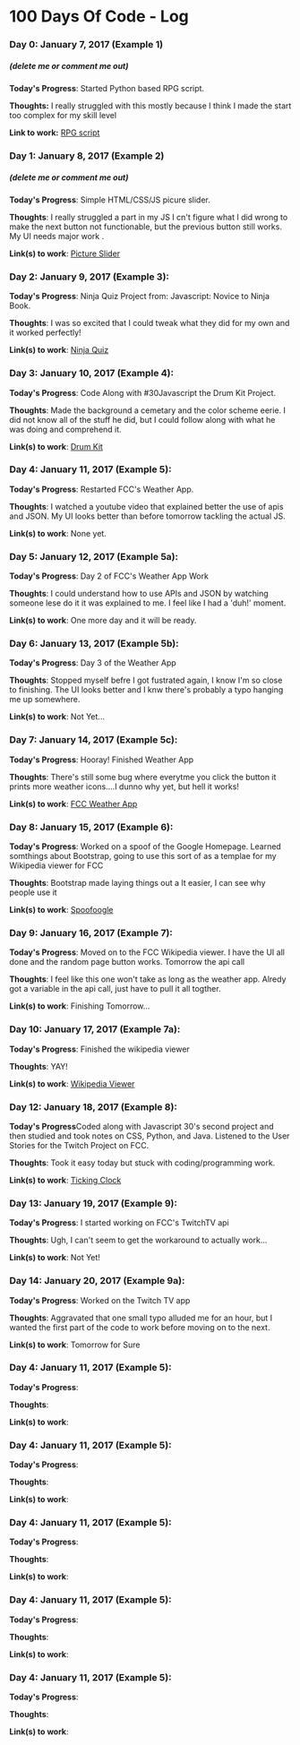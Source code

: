 # 100 Days Of Code - Log

### Day 0: January 7, 2017 (Example 1)
##### (delete me or comment me out)

**Today's Progress**: Started Python based RPG script.

**Thoughts:** I really struggled with this mostly because I think I made the start too complex for my skill level

**Link to work:** [RPG script](python-pit/rpg-script.py)

### Day 1: January 8, 2017 (Example 2)
##### (delete me or comment me out)

**Today's Progress**: Simple HTML/CSS/JS picure slider.

**Thoughts**: I really struggled a part in my JS I cn't figure what I did wrong to make the next button not functionable, but the previous button still works.  My UI needs major work .

**Link(s) to work**: [Picture Slider](http://codepen.io/SBisBlueInked/full/jybEXO/)


### Day 2: January 9, 2017 (Example 3):

**Today's Progress**: Ninja Quiz Project from: Javascript: Novice to Ninja Book.

**Thoughts**:  I was so excited that I could tweak what they did for my own and it worked perfectly!

**Link(s) to work**: [Ninja Quiz](javascript-journey/My_Quiz_Ninja/QuizNinja_BlackEditionV1.js)



### Day 3: January 10, 2017 (Example 4):

**Today's Progress**: Code Along with #30Javascript the Drum Kit Project.

**Thoughts**:  Made the background a cemetary and the color scheme eerie.  I did not know all of the stuff he did, but I could follow along with what he was doing and comprehend it.

**Link(s) to work**: [Drum Kit](javascript-journey/30DaysofJavascript/index-DrumKit.html)


### Day 4: January 11, 2017 (Example 5):

**Today's Progress**: Restarted FCC's Weather App.

**Thoughts**: I watched a youtube video that explained better the use of apis and JSON.  My UI looks better than before tomorrow tackling the actual JS.

**Link(s) to work**: None yet.


### Day 5: January 12, 2017 (Example 5a):

**Today's Progress**: Day 2 of FCC's Weather App Work

**Thoughts**: I could understand how to use APIs and JSON by watching someone lese do it it was explained to me.   I feel like I had a 'duh!' moment.

**Link(s) to work**: One more day and it will be ready.


### Day 6: January 13, 2017 (Example 5b):

**Today's Progress**: Day 3 of the Weather App 

**Thoughts**: Stopped myself befre I got fustrated again, I know I'm so close to finishing.  The UI looks better and I knw there's probably a typo hanging me up somewhere.

**Link(s) to work**: Not Yet...


### Day 7: January 14, 2017 (Example 5c):

**Today's Progress**: Hooray!  Finished Weather App

**Thoughts**: There's still some bug where everytme you click the button it prints more weather icons....I dunno why yet, but hell it works!

**Link(s) to work**: [FCC Weather App](http://codepen.io/SBisBlueInked/full/ZpvdaA/)


### Day 8: January 15, 2017 (Example 6):

**Today's Progress**: Worked on a spoof of the Google Homepage.   Learned somthings about Bootstrap, going to use this sort of as a templae for my Wikipedia viewer for FCC

**Thoughts**: Bootstrap made laying things out a lt easier, I can see why people use it

**Link(s) to work**: [Spoofoogle](http://codepen.io/SBisBlueInked/full/oBzYbx/)


### Day 9: January 16, 2017 (Example 7):

**Today's Progress**:  Moved on to the FCC Wikipedia viewer.  I have the UI all done and the random page button works.  Tomorrow the api call 

**Thoughts**: I feel like this one won't take as long as the weather app.  Alredy got a variable in the api call,  just have to pull it all togther.

**Link(s) to work**: Finishing Tomorrow...


### Day 10: January 17, 2017 (Example 7a):

**Today's Progress**: Finished the wikipedia viewer

**Thoughts**: YAY!

**Link(s) to work**: [Wikipedia Viewer](http://codepen.io/SBisBlueInked/full/YNGMvz/)


### Day 12: January 18, 2017 (Example 8):

**Today's Progress**Coded along with Javascript 30's second project and then studied and took notes on CSS, Python, and Java.  Listened to the User Stories for the Twitch Project on FCC.

**Thoughts**: Took it easy today but stuck with coding/programming work.

**Link(s) to work**: [Ticking Clock](javascript-journey/30DaysofJavascript/index-clock.html)


### Day 13: January 19, 2017 (Example 9):

**Today's Progress**: I started working on FCC's TwitchTV api

**Thoughts**: Ugh, I can't seem to get the workaround to actually work...

**Link(s) to work**: Not Yet!


### Day 14: January 20, 2017 (Example 9a):

**Today's Progress**: Worked on the Twitch TV app

**Thoughts**: Aggravated that one small typo alluded me for an hour, but I wanted the first part of the code to work before moving on to the next.

**Link(s) to work**: Tomorrow for Sure


### Day 4: January 11, 2017 (Example 5):

**Today's Progress**: 

**Thoughts**: 

**Link(s) to work**: []()


### Day 4: January 11, 2017 (Example 5):

**Today's Progress**: 

**Thoughts**: 

**Link(s) to work**: []()


### Day 4: January 11, 2017 (Example 5):

**Today's Progress**: 

**Thoughts**: 

**Link(s) to work**: []()


### Day 4: January 11, 2017 (Example 5):

**Today's Progress**: 

**Thoughts**: 

**Link(s) to work**: []()


### Day 4: January 11, 2017 (Example 5):

**Today's Progress**: 

**Thoughts**: 

**Link(s) to work**: []()
